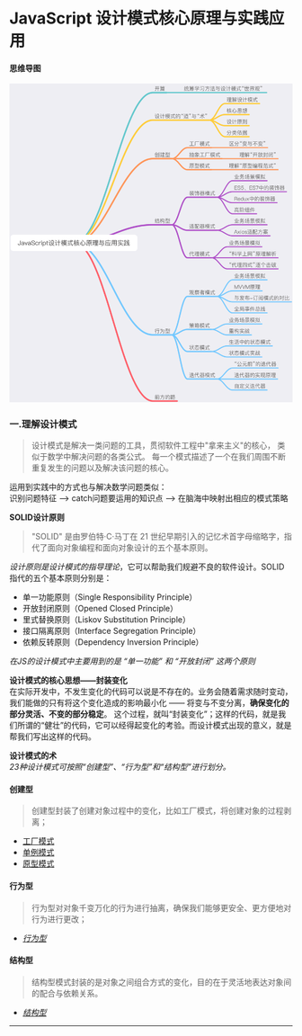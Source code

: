 # JavaScript 设计模式核心原理与实践应用  

#### 思维导图  
<img src="./static/imgae/思维导图.png" width="600">   


### 一.理解设计模式  
>设计模式是解决一类问题的工具，贯彻软件工程中"拿来主义"的核心， 类似于数学中解决问题的各类公式。
每一个模式描述了一个在我们周围不断重复发生的问题以及解决该问题的核心。

运用到实践中的方式也与解决数学问题类似：  
识别问题特征 --\> catch问题要运用的知识点  --\> 在脑海中映射出相应的模式策略  
  

**SOLID设计原则**  
>"SOLID" 是由罗伯特·C·马丁在 21 世纪早期引入的记忆术首字母缩略字，指代了面向对象编程和面向对象设计的五个基本原则。

*设计原则是设计模式的指导理论*，它可以帮助我们规避不良的软件设计。SOLID 指代的五个基本原则分别是：  
- 单一功能原则（Single Responsibility Principle）
- 开放封闭原则（Opened Closed Principle）
- 里式替换原则（Liskov Substitution Principle）
- 接口隔离原则（Interface Segregation Principle）
- 依赖反转原则（Dependency Inversion Principle）  

*在JS的设计模式中主要用到的是 “单一功能” 和 “开放封闭” 这两个原则*

**设计模式的核心思想——封装变化**  
在实际开发中，不发生变化的代码可以说是不存在的。业务会随着需求随时变动，我们能做的只有将这个变化造成的影响最小化 —— 将变与不变分离，**确保变化的部分灵活、不变的部分稳定**。
这个过程，就叫“封装变化”；这样的代码，就是我们所谓的“健壮”的代码，它可以经得起变化的考验。而设计模式出现的意义，就是帮我们写出这样的代码。  


**设计模式的术**  
*23种设计模式可按照“创建型”、“行为型”和“结构型”进行划分。*  
#### 创建型  
> 创建型封装了创建对象过程中的变化，比如工厂模式，将创建对象的过程剥离；
- [工厂模式](https://github.com/Mrlyk/JavaScriptStudy/blob/master/document/Creative/creative_factory.md)  
- [单例模式](https://github.com/Mrlyk/JavaScriptStudy/blob/master/document/Creative/creative_singleton.md)
- [原型模式](https://github.com/Mrlyk/JavaScriptStudy/blob/master/document/Creative/creative_prototype.md)
#### 行为型
> 行为型对对象千变万化的行为进行抽离，确保我们能够更安全、更方便地对行为进行更改；  
- *[行为型](https://github.com/Mrlyk/JavaScriptStudy/blob/master/document/Behavioral/behavioral.md)*  

#### 结构型  
> 结构型模式封装的是对象之间组合方式的变化，目的在于灵活地表达对象间的配合与依赖关系。  
- *[结构型](https://github.com/Mrlyk/JavaScriptStudy/blob/master/document/Structural/structural.md)*


---
